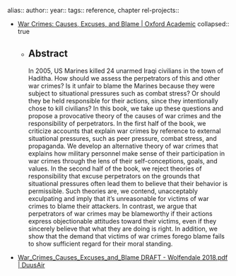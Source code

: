 alias::
author::
year::
tags:: reference, chapter
rel-projects::



- [War Crimes: Causes, Excuses, and Blame | Oxford Academic](https://academic.oup.com/book/6887?login=false)
  collapsed:: true
	- ## Abstract

	  In 2005, US Marines killed 24 unarmed Iraqi civilians in the town of Haditha. How should we assess the perpetrators of this and other war crimes? Is it unfair to blame the Marines because they were subject to situational pressures such as combat stress? Or should they be held responsible for their actions, since they intentionally chose to kill civilians? In this book, we take up these questions and propose a provocative theory of the causes of war crimes and the responsibility of perpetrators. In the first half of the book, we criticize accounts that explain war crimes by reference to external situational pressures, such as peer pressure, combat stress, and propaganda. We develop an alternative theory of war crimes that explains how military personnel make sense of their participation in war crimes through the lens of their self-conceptions, goals, and values. In the second half of the book, we reject theories of responsibility that excuse perpetrators on the grounds that situational pressures often lead them to believe that their behavior is permissible. Such theories are, we contend, unacceptably exculpating and imply that it’s unreasonable for victims of war crimes to blame their attackers. In contrast, we argue that perpetrators of war crimes may be blameworthy if their actions express objectionable attitudes toward their victims, even if they sincerely believe that what they are doing is right. In addition, we show that the demand that victims of war crimes forego blame fails to show sufficient regard for their moral standing.
- [War_Crimes_Causes_Excuses_and_Blame DRAFT - Wolfendale 2018.pdf | DuusAir](hook://file/os2f2h5x3?p=MSBLbm93bGVkZ2UgTGlicmFyaWVzL0FNVCAmIFgtU2NpZW5jZQ==&n=War%5FCrimes%5FCauses%5FExcuses%5Fand%5FBlame%20DRAFT%20%2D%20Wolfendale%202018%2Epdf)
